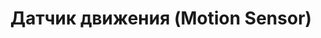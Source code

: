 ---
date_added: 2020-03-20
model: SMHM-I1
vendor: GS
title: Датчик движения (Motion Sensor)
category: sensor
supports: occupancy
image: /assets/images/devices/GS_SMHM-I1.jpg
manufacturer: Heiman
zigbeemodel: ['SMHM-I1','PIR_TPV12']
compatible: [z2m]
mlink: https://www.gs.ru/catalog/umnyy-dom/datchik-dvizheniya-gs-smhm-i1/
link: https://shop.tricolor.tv/catalog/umnyy-dom/datchik-dvizheniya-gs-smhm-i1/
link2: 
link3: 
---